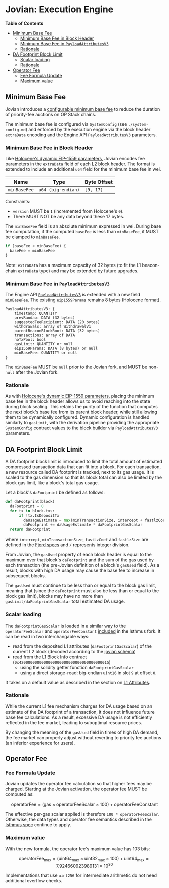 # Jovian: Execution Engine

<!-- START doctoc generated TOC please keep comment here to allow auto update -->
<!-- DON'T EDIT THIS SECTION, INSTEAD RE-RUN doctoc TO UPDATE -->
**Table of Contents**

- [Minimum Base Fee](#minimum-base-fee)
  - [Minimum Base Fee in Block Header](#minimum-base-fee-in-block-header)
  - [Minimum Base Fee in `PayloadAttributesV3`](#minimum-base-fee-in-payloadattributesv3)
  - [Rationale](#rationale)
- [DA Footprint Block Limit](#da-footprint-block-limit)
  - [Scalar loading](#scalar-loading)
  - [Rationale](#rationale-1)
- [Operator Fee](#operator-fee)
  - [Fee Formula Update](#fee-formula-update)
  - [Maximum value](#maximum-value)

<!-- END doctoc generated TOC please keep comment here to allow auto update -->

## Minimum Base Fee

Jovian introduces a
[configurable minimum base fee](https://github.com/ethereum-optimism/design-docs/blob/main/protocol/minimum-base-fee.md)
to reduce the duration of priority-fee auctions on OP Stack chains.

The minimum base fee is configured via `SystemConfig` (see `./system-config.md`) and enforced by the execution engine
via the block header `extraData` encoding and the Engine API `PayloadAttributesV3` parameters.

### Minimum Base Fee in Block Header

Like [Holocene's dynamic EIP-1559 parameters](../holocene/exec-engine.md#dynamic-eip-1559-parameters), Jovian encodes
fee parameters in the `extraData` field of each L2 block header. The format is extended to include an additional
`u64` field for the minimum base fee in wei.

| Name                | Type               | Byte Offset |
| ------------------- | ------------------ | ----------- |
| `minBaseFee`        | `u64 (big-endian)` | `[9, 17)`   |

Constraints:

- `version` MUST be `1` (incremented from Holocene's `0`).
- There MUST NOT be any data beyond these 17 bytes.

The `minBaseFee` field is an absolute minimum expressed in wei. During base fee computation, if the
computed `baseFee` is less than `minBaseFee`, it MUST be clamped to `minBaseFee`.

```javascript
if (baseFee < minBaseFee) {
  baseFee = minBaseFee
}
```

Note: `extraData` has a maximum capacity of 32 bytes (to fit the L1 beacon-chain `extraData` type) and may be
extended by future upgrades.

### Minimum Base Fee in `PayloadAttributesV3`

The Engine API [`PayloadAttributesV3`](../exec-engine.md#extended-payloadattributesv3) is extended with a new
field `minBaseFee`. The existing `eip1559Params` remains 8 bytes (Holocene format).

```text
PayloadAttributesV3: {
    timestamp: QUANTITY
    prevRandao: DATA (32 bytes)
    suggestedFeeRecipient: DATA (20 bytes)
    withdrawals: array of WithdrawalV1
    parentBeaconBlockRoot: DATA (32 bytes)
    transactions: array of DATA
    noTxPool: bool
    gasLimit: QUANTITY or null
    eip1559Params: DATA (8 bytes) or null
    minBaseFee: QUANTITY or null
}
```

The `minBaseFee` MUST be `null` prior to the Jovian fork, and MUST be non-`null` after the Jovian fork.

### Rationale

As with [Holocene's dynamic EIP-1559 parameters](../holocene/exec-engine.md#rationale), placing the
minimum base fee in the block header allows us to avoid reaching into the state during block sealing.
This retains the purity of the function that computes the next block's base fee from its parent block
header, while still allowing them to be dynamically configured. Dynamic configuration is handled
similarly to `gasLimit`, with the derivation pipeline providing the appropriate `SystemConfig`
contract values to the block builder via `PayloadAttributesV3` parameters.

## DA Footprint Block Limit

A DA footprint block limit is introduced to limit the total amount of estimated compressed
transaction data that can fit into a block.
 For each transaction, a new resource called DA footprint is tracked, next to its gas usage.
 It is scaled to the gas dimension so that its block total can also be limited by
 the block gas limit, like a block's total gas usage.

Let a block's `daFootprint` be defined as follows:

```python
def daFootprint(block)
  daFootprint = 0
  for tx in block.txs:
      if !tx.IsDepositTx
        daUsageEstimate = max(minTransactionSize, intercept + fastlzCoef * tx.fastlzSize / 1e6)
        daFootprint += daUsageEstimate * daFootprintGasScalar
  return daFootprint 
```

where `intercept`, `minTransactionSize`, `fastLzCoef` and `fastlzSize`
are defined in the [Fjord specs](../fjord/exec-engine.md) and `/` represents integer division.

From Jovian, the `gasUsed` property of each block header is equal to the maximum over
that block's `daFootprint` and the sum of the gas used by each transaction
(the pre-Jovian definition of a block's `gasUsed` field).
As a result, blocks with high DA usage may cause the base fee to increase in subsequent blocks.

The `gasUsed` must continue to be less than or equal to the block gas limit, meaning that
(since the `daFootprint` must also be less than or equal to the block gas limit),
blocks may have no more than `gasLimit/daFootprintGasScalar` total estimated DA usage.

### Scalar loading

The `daFootprintGasScalar` is loaded in a similar way to the `operatorFeeScalar` and `operatorFeeConstant`
[included](../isthmus/exec-engine.md#operator-fee) in the Isthmus fork. It can be read in two interchangable ways:

- read from the deposited L1 attributes (`daFootprintGasScalar`) of the current L2 block
(decoded according to the [jovian schema](./l1-attributes.md))
- read from the L1 Block Info contract (`0x4200000000000000000000000000000000000015`)
  - using the solidity getter function `daFootprintGasScalar`
  - using a direct storage-read: big-endian `uint16` in slot `9` at offset `0`.

It takes on a default value as described in the section on [L1 Attributes](./l1-attributes.md).

### Rationale

While the current L1 fee mechanism charges for DA usage based on an estimate of the DA footprint of a transaction, it
does not influence future base fee calculations. As a result, excessive DA usage is not efficiently reflected in the fee
market, leading to suboptimal resource prices.

By changing the meaning of the `gasUsed` field in times of high DA demand, the fee market can properly adjust without
reverting to priority fee auctions (an inferior experience for users).

## Operator Fee

### Fee Formula Update

Jovian updates the operator fee calculation so that higher fees may be charged.
Starting at the Jovian activation, the operator fee MUST be computed as:

$$
\text{operatorFee} = (\text{gas} \times \text{operatorFeeScalar} \times 100) + \text{operatorFeeConstant}
$$

The effective per-gas scalar applied is therefore `100 * operatorFeeScalar`. Otherwise, the data types and operator fee
semantics described in the [Isthmus spec](../isthmus/exec-engine.md#operator-fee) continue to apply.

### Maximum value

With the new formula, the operator fee's maximum value has 103 bits:

$$
\text{operatorFee}_{\text{max}} = (\text{uint64}_{\text{max}} \times \text{uint32}_{\text{max}} \times 100) +
\text{uint64}_{\text{max}} \approx 7.924660923989131 \times 10^{30}
$$

Implementations that use `uint256` for intermediate arithmetic do not need additional overflow checks.
